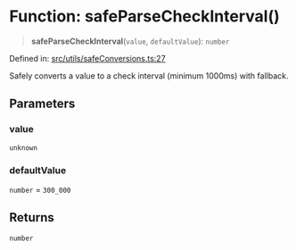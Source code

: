 # Function: safeParseCheckInterval()

> **safeParseCheckInterval**(`value`, `defaultValue`): `number`

Defined in: [src/utils/safeConversions.ts:27](https://github.com/Nick2bad4u/Uptime-Watcher/blob/3cce0c3b352c8390536ca3c7399ece50a05faf18/src/utils/safeConversions.ts#L27)

Safely converts a value to a check interval (minimum 1000ms) with fallback.

## Parameters

### value

`unknown`

### defaultValue

`number` = `300_000`

## Returns

`number`
